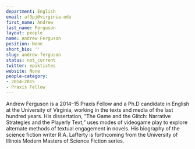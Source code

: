 ```yaml
---
department: English
email: af3pj@virginia.edu
first_name: Andrew
last_name: Ferguson
layout: people
name: Andrew Ferguson
position: None
short_bio: ''
slug: andrew-ferguson
status: not_current
twitter: epiktistes
website: None
people-category:
- 2014–2015
- Praxis Fellow
---
```


Andrew Ferguson is a 2014–15 Praxis Fellow and a Ph.D candidate in English at the University of Virginia, working in the texts and media of the last hundred years. His dissertation, “The Game and the Glitch: Narrative Strategies and the Playerly Text,” uses modes of videogame play to explore alternate methods of textual engagement in novels. His biography of the science fiction writer R.A. Lafferty is forthcoming from the University of Illinois Modern Masters of Science Fiction series.
